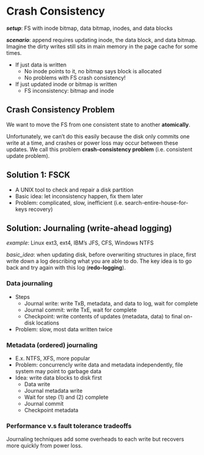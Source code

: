 # Crash Consistency 
**_setup_**: FS with inode bitmap, data bitmap, inodes, and data blocks 

**_scenario_**: append requires updating inode, the data block, and data bitmap. Imagine the dirty writes still sits in main memory in the page cache for some times. 
*  If just data is written 
    *  No inode points to it, no bitmap says block is allocated
    *  No problems with FS crash consistency!
*  If just updated inode or bitmap is written
    *  FS inconsistency: bitmap and inode

## Crash Consistency Problem 
We want to move the FS from one consistent state to another **atomically**. 

Unfortunately, we can’t do this easily because the disk only commits one write at a time, and crashes or power loss may occur between these updates. We call this problem **crash-consistency problem** (i.e. consistent update problem). 

## Solution 1: FSCK
*  A UNIX tool to check and repair a disk partition
*  Basic idea: let inconsistency happen, fix them later
*  Problem: complicated, slow, inefficient (i.e. search-entire-house-for-keys recovery) 

## Solution: Journaling (write-ahead logging) 
_example_: Linux ext3, ext4, IBM’s JFS, CFS, Windows NTFS

_basic_idea_: when updating disk, before overwriting structures in place, first write down a log describing what you are able to do. The key idea is to go back and try again with this log (**redo-logging**). 

### Data journaling 
*   Steps
    *   Journal write: write TxB, metadata, and data to log, wait for complete
    *   Journal commit: write TxE, wait for complete
    *   Checkpoint: write contents of updates (metadata, data) to final on-disk locations
*   Problem: slow, most data written twice 

### Metadata (ordered) journaling 
*    E.x. NTFS, XFS, more popular
*    Problem: concurrencly write data and metadata independently, file system may point to garbage data
*    Idea: write data blocks to disk first
     *  Data write
     *  Journal metadata write
     *  Wait for step (1) and (2) complete
     *  Journal commit
     *  Checkpoint metadata        
### Performance v.s fault tolerance tradeoffs
Journaling techniques add some overheads to each write but recovers more quickly from power loss. 
